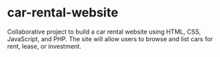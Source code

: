 # car-rental-website
Collaborative project to build a car rental website using HTML, CSS, JavaScript, and PHP. The site will allow users to browse and list cars for rent, lease, or investment. 
